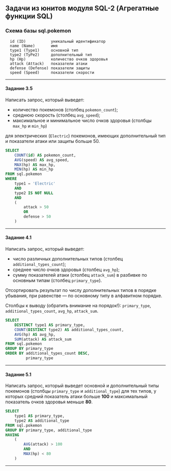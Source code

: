 ## Задачи из юнитов модуля SQL-2 (Агрегатные функции SQL) ##

### Схема базы sql.pokemon ###

      id (ID)           уникальный идентификатор
      name (Name)       имя
      type1 (Type1)     основной тип
      type2 (TyPe2)     дополнительный тип
      hp (Hp)           количество очков здоровья
      attack (Attack)   показатели атаки
      defense (Defense) показатели защиты
      speed (Speed)     показатели скорости

----

#### **Задание 3.5** ####

Написать запрос, который выведет:

- количество покемонов (столбец `pokemon_count`);
- среднюю скорость (столбец `avg_speed`);
- максимальное и минимальное число очков здоровья (столбцы `max_hp` и `min_hp`)

для электрических (`Electric`) покемонов, имеющих дополнительный тип и
показатели атаки или защиты больше 50.

```sql
SELECT
    COUNT(id) AS pokemon_count,
    AVG(speed) AS avg_speed,
    MAX(hp) AS max_hp,
    MIN(hp) AS min_hp
FROM sql.pokemon
WHERE
    type1 = 'Electric'
    AND
    type2 IS NOT NULL
    AND
    (
        attack > 50
        OR
        defense > 50
    )
```

----

#### **Задание 4.1** ####

Написать запрос, который выведет:

- число различных дополнительных типов (столбец `additional_types_count`);
- среднее число очков здоровья (столбец `avg_hp`);
- сумму показателей атаки (столбец `attack_sum`) в разбивке по основным типам
(столбец `primary_type`).

Отсортировать результат по числу дополнительных типов в порядке убывания, при
равенстве&nbsp;&mdash; по основному типу в алфавитном порядке.

Столбцы к выводу (обратить внимание на порядок!): `primary_type`,
`additional_types_count`, `avg_hp`, `attack_sum`.

```sql
SELECT
    DISTINCT type1 AS primary_type,
    COUNT(DISTINCT type2) AS additional_types_count,
    AVG(hp) AS avg_hp,
    SUM(attack) AS attack_sum
FROM sql.pokemon
GROUP BY primary_type
ORDER BY additional_types_count DESC,
         primary_type
```

----

#### **Задание 5.1** ####

Написать запрос, который выведет основной и дополнительный типы покемонов
(столбцы `primary_type` и `additional_type`) для тех типов, у которых средний
показатель атаки больше **100** и максимальный показатель очков здоровья меньше
**80**.

```sql
SELECT
    type1 AS primary_type,
    type2 AS additional_type
FROM sql.pokemon
GROUP BY primary_type, additional_type
HAVING
    (
        AVG(attack) > 100
        AND
        MAX(hp) < 80
    )
```

----
